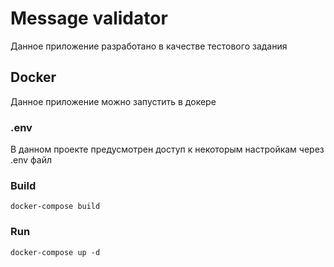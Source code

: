 # Message validator
Данное приложение разработано в качестве тестового задания

## Docker
Данное приложение можно запустить в докере
### .env
В данном проекте предусмотрен доступ к некоторым настройкам через .env файл
### Build
```
docker-compose build
```
### Run
```
docker-compose up -d
```
